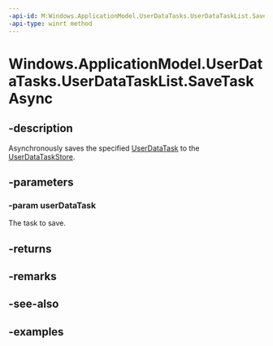 ```yaml
---
-api-id: M:Windows.ApplicationModel.UserDataTasks.UserDataTaskList.SaveTaskAsync(Windows.ApplicationModel.UserDataTasks.UserDataTask)
-api-type: winrt method
---
```


<!-- Method syntax.
public IAsyncAction UserDataTaskList.SaveTaskAsync(UserDataTask userDataTask)
-->

# Windows.ApplicationModel.UserDataTasks.UserDataTaskList.SaveTaskAsync


## -description

Asynchronously saves the specified [UserDataTask](userdatatask.md) to the [UserDataTaskStore](userdatataskstore.md).

## -parameters

### -param userDataTask

The task to save.

## -returns

## -remarks

## -see-also

## -examples

